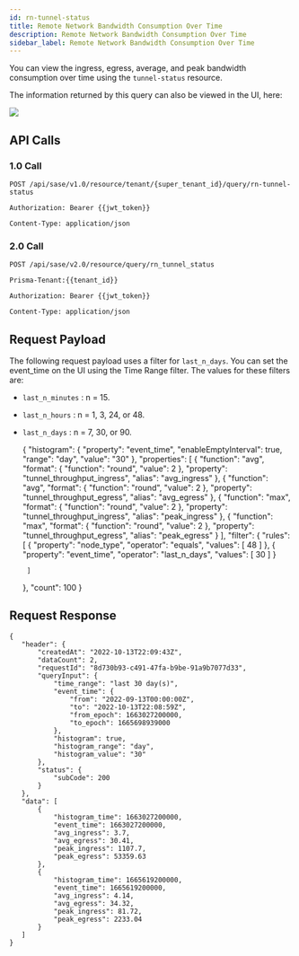 ```yaml
---
id: rn-tunnel-status
title: Remote Network Bandwidth Consumption Over Time
description: Remote Network Bandwidth Consumption Over Time
sidebar_label: Remote Network Bandwidth Consumption Over Time
---
```


You can view the ingress, egress, average, and peak bandwidth consumption over time using the `tunnel-status` resource.

The information returned by this query can also be viewed in the UI, here:

![](/access/img/tunnel_status_img.png)

## API Calls

### 1.0 Call

    POST /api/sase/v1.0/resource/tenant/{super_tenant_id}/query/rn-tunnel-status

    Authorization: Bearer {{jwt_token}}

    Content-Type: application/json

### 2.0 Call

    POST /api/sase/v2.0/resource/query/rn_tunnel_status

    Prisma-Tenant:{{tenant_id}}

    Authorization: Bearer {{jwt_token}}

    Content-Type: application/json

## Request Payload

The following request payload uses a filter for `last_n_days`. You can set the event_time on the UI using the Time Range filter. The
values for these filters are:

- `last_n_minutes` : n = 15.
- `last_n_hours` : n = 1, 3, 24, or 48.
- `last_n_days` : n = 7, 30, or 90.

  {
  "histogram": {
  "property": "event_time",
  "enableEmptyInterval": true,
  "range": "day",
  "value": "30"
  },
  "properties": [
  {
  "function": "avg",
  "format": {
  "function": "round",
  "value": 2
  },
  "property": "tunnel_throughput_ingress",
  "alias": "avg_ingress"
  },
  {
  "function": "avg",
  "format": {
  "function": "round",
  "value": 2
  },
  "property": "tunnel_throughput_egress",
  "alias": "avg_egress"
  },
  {
  "function": "max",
  "format": {
  "function": "round",
  "value": 2
  },
  "property": "tunnel_throughput_ingress",
  "alias": "peak_ingress"
  },
  {
  "function": "max",
  "format": {
  "function": "round",
  "value": 2
  },
  "property": "tunnel_throughput_egress",
  "alias": "peak_egress"
  }
  ],
  "filter": {
  "rules": [
  {
  "property": "node_type",
  "operator": "equals",
  "values": [
  48
  ]
  },
  {
  "property": "event_time",
  "operator": "last_n_days",
  "values": [
  30
  ]
  }

       ]

  },
  "count": 100
  }

## Request Response

    {
       "header": {
           "createdAt": "2022-10-13T22:09:43Z",
           "dataCount": 2,
           "requestId": "8d730b93-c491-47fa-b9be-91a9b7077d33",
           "queryInput": {
               "time_range": "last 30 day(s)",
               "event_time": {
                   "from": "2022-09-13T00:00:00Z",
                   "to": "2022-10-13T22:08:59Z",
                   "from_epoch": 1663027200000,
                   "to_epoch": 1665698939000
               },
               "histogram": true,
               "histogram_range": "day",
               "histogram_value": "30"
           },
           "status": {
               "subCode": 200
           }
       },
       "data": [
           {
               "histogram_time": 1663027200000,
               "event_time": 1663027200000,
               "avg_ingress": 3.7,
               "avg_egress": 30.41,
               "peak_ingress": 1107.7,
               "peak_egress": 53359.63
           },
           {
               "histogram_time": 1665619200000,
               "event_time": 1665619200000,
               "avg_ingress": 4.14,
               "avg_egress": 34.32,
               "peak_ingress": 81.72,
               "peak_egress": 2233.04
           }
       ]
    }
